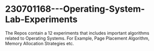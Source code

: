 # 230701168---Operating-System-Lab-Experiments
The Repos contain a 12 experiments that includes important algorithms related to Operating Systems. For Example, Page Placement Algorithm, Memory Allocation Strategies etc.
